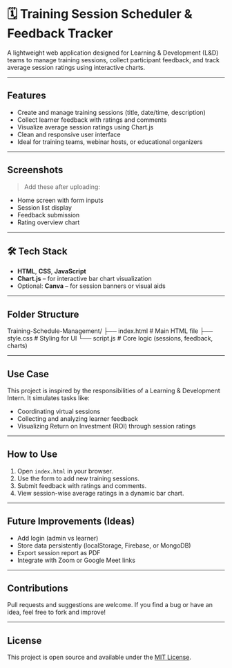 # 🗓 Training Session Scheduler & Feedback Tracker

A lightweight web application designed for Learning & Development (L&D) teams to manage training sessions, collect participant feedback, and track average session ratings using interactive charts.

---

##  Features

-  Create and manage training sessions (title, date/time, description)
-  Collect learner feedback with ratings and comments
-  Visualize average session ratings using Chart.js
-  Clean and responsive user interface
-  Ideal for training teams, webinar hosts, or educational organizers

---

##  Screenshots

> Add these after uploading:
- Home screen with form inputs
- Session list display
- Feedback submission
- Rating overview chart

---

## 🛠 Tech Stack

- **HTML**, **CSS**, **JavaScript**
- **Chart.js** – for interactive bar chart visualization
- Optional: **Canva** – for session banners or visual aids

---

##  Folder Structure
Training-Schedule-Management/
├── index.html # Main HTML file
├── style.css # Styling for UI
└── script.js # Core logic (sessions, feedback, charts)


---

##  Use Case

This project is inspired by the responsibilities of a Learning & Development Intern. It simulates tasks like:
- Coordinating virtual sessions
- Collecting and analyzing learner feedback
- Visualizing Return on Investment (ROI) through session ratings

---

##  How to Use

1. Open `index.html` in your browser.
2. Use the form to add new training sessions.
3. Submit feedback with ratings and comments.
4. View session-wise average ratings in a dynamic bar chart.

---

##  Future Improvements (Ideas)

- Add login (admin vs learner)
- Store data persistently (localStorage, Firebase, or MongoDB)
- Export session report as PDF
- Integrate with Zoom or Google Meet links

---

##  Contributions

Pull requests and suggestions are welcome. If you find a bug or have an idea, feel free to fork and improve!

---

##  License

This project is open source and available under the [MIT License](LICENSE).




























